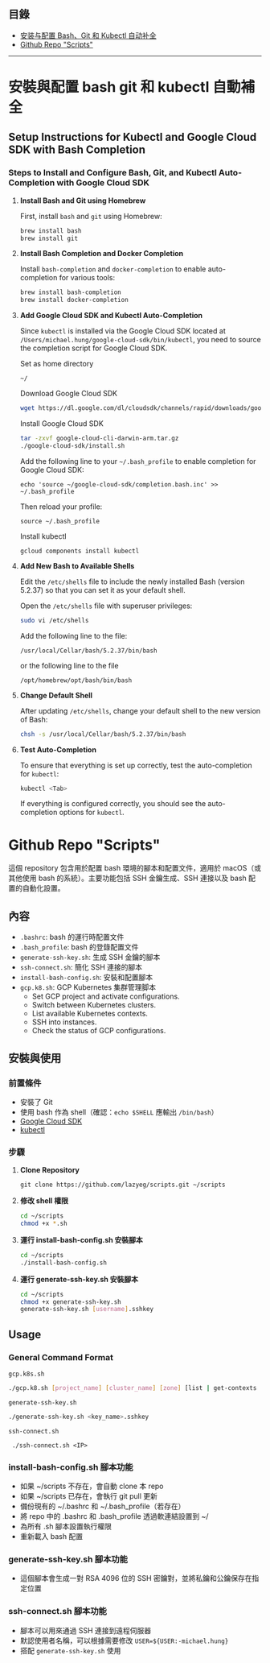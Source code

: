 <!--
 * @Author: error: error: git config user.name & please set dead value or install git && error: git config user.email & please set dead value or install git & please set dead value or install git
 * @Date: 2025-03-18 11:38:28
 * @LastEditors: michael.hung hon0612@gmail.com
 * @LastEditTime: 2025-03-20 13:52:36
 * @FilePath: /gcp/README.md
 * @Description: 这是默认设置,请设置`customMade`, 打开koroFileHeader查看配置 进行设置: https://github.com/OBKoro1/koro1FileHeader/wiki/%E9%85%8D%E7%BD%AE
-->
## 目錄
-  [安装与配置 Bash、Git 和 Kubectl 自动补全](#安裝與配置-bash-git-和-kubectl-自動補全)
-  [Github Repo "Scripts"](#github-repo-scripts)

---
# 安裝與配置 bash git 和 kubectl 自動補全
## Setup Instructions for Kubectl and Google Cloud SDK with Bash Completion

### Steps to Install and Configure Bash, Git, and Kubectl Auto-Completion with Google Cloud SDK

1. **Install Bash and Git using Homebrew**

   First, install `bash` and `git` using Homebrew:

   ```bash
   brew install bash
   brew install git
   ```

2. **Install Bash Completion and Docker Completion**

   Install `bash-completion` and `docker-completion` to enable auto-completion for various tools:

   ```bash
   brew install bash-completion
   brew install docker-completion
   ```

3. **Add Google Cloud SDK and Kubectl Auto-Completion**

   Since `kubectl` is installed via the Google Cloud SDK located at `/Users/michael.hung/google-cloud-sdk/bin/kubectl`, you need to source the completion script for Google Cloud SDK.

   Set as home directory

   ```
   ~/
   ```

   Download Google Cloud SDK

   ```bash
   wget https://dl.google.com/dl/cloudsdk/channels/rapid/downloads/google-cloud-cli-darwin-arm.tar.gz
   ```
   Install Google Cloud SDK

   ```bash
   tar -zxvf google-cloud-cli-darwin-arm.tar.gz 
   ./google-cloud-sdk/install.sh
   ```

   Add the following line to your `~/.bash_profile` to enable completion for Google Cloud SDK:

   ```
   echo 'source ~/google-cloud-sdk/completion.bash.inc' >> ~/.bash_profile
   ```

   Then reload your profile:

   ```
   source ~/.bash_profile
   ```

   Install kubectl

   ```
   gcloud components install kubectl
   ```

4. **Add New Bash to Available Shells**

   Edit the `/etc/shells` file to include the newly installed Bash (version 5.2.37) so that you can set it as your default shell.

   Open the `/etc/shells` file with superuser privileges:

   ```bash
   sudo vi /etc/shells
   ```

   Add the following line to the file:

   ```
   /usr/local/Cellar/bash/5.2.37/bin/bash
   ```

   or the following line to the file

   ```
   /opt/homebrew/opt/bash/bin/bash
   ```

5. **Change Default Shell**

   After updating `/etc/shells`, change your default shell to the new version of Bash:

   ```bash
   chsh -s /usr/local/Cellar/bash/5.2.37/bin/bash
   ```

6. **Test Auto-Completion**

   To ensure that everything is set up correctly, test the auto-completion for `kubectl`:

   ```bash
   kubectl <Tab>
   ```

   If everything is configured correctly, you should see the auto-completion options for `kubectl`.


# Github Repo "Scripts"

這個 repository 包含用於配置 bash 環境的腳本和配置文件，適用於 macOS（或其他使用 bash 的系統）。主要功能包括 SSH 金鑰生成、SSH 連接以及 bash 配置的自動化設置。

## 內容
- `.bashrc`: bash 的運行時配置文件
- `.bash_profile`: bash 的登錄配置文件
- `generate-ssh-key.sh`: 生成 SSH 金鑰的腳本
- `ssh-connect.sh`: 簡化 SSH 連接的腳本
- `install-bash-config.sh`: 安裝和配置腳本
- `gcp.k8.sh`: GCP Kubernetes 集群管理脚本
  - Set GCP project and activate configurations.
  - Switch between Kubernetes clusters.
  - List available Kubernetes contexts.
  - SSH into instances.
  - Check the status of GCP configurations.

## 安裝與使用

### 前置條件
- 安裝了 Git
- 使用 bash 作為 shell（確認：`echo $SHELL` 應輸出 `/bin/bash`）
- [Google Cloud SDK](https://cloud.google.com/sdk/docs/install)
- [kubectl](https://kubernetes.io/docs/tasks/tools/install-kubectl/)

### 步驟
1. **Clone Repository**
   ```
   git clone https://github.com/lazyeg/scripts.git ~/scripts
   ```

2. **修改 shell 權限**

   ```bash
   cd ~/scripts 
   chmod +x *.sh
   ```

3. **運行 install-bash-config.sh 安裝腳本**
   ```bash
   cd ~/scripts
   ./install-bash-config.sh
   ```

4. **運行 generate-ssh-key.sh 安裝腳本**

   ```bash
   cd ~/scripts
   chmod +x generate-ssh-key.sh
   generate-ssh-key.sh [username].sshkey
   ```

## Usage

### General Command Format

`gcp.k8s.sh`

```bash
./gcp.k8.sh [project_name] [cluster_name] [zone] [list | get-contexts | ssh | status]
```
`generate-ssh-key.sh`

```bash
./generate-ssh-key.sh <key_name>.sshkey
```

`ssh-connect.sh`

```
 ./ssh-connect.sh <IP>
```

### install-bash-config.sh 腳本功能

- 如果 ~/scripts 不存在，會自動 clone 本 repo
- 如果 ~/scripts 已存在，會執行 git pull 更新
- 備份現有的 ~/.bashrc 和 ~/.bash_profile（若存在）
- 將 repo 中的 .bashrc 和 .bash_profile 透過軟連結設置到 ~/
- 為所有 .sh 腳本設置執行權限
- 重新載入 bash 配置

### generate-ssh-key.sh 腳本功能
- 這個腳本會生成一對 RSA 4096 位的 SSH 密鑰對，並將私鑰和公鑰保存在指定位置

### ssh-connect.sh 腳本功能

- 腳本可以用來通過 SSH 連接到遠程伺服器
- 默認使用者名稱，可以根據需要修改 `USER=${USER:-michael.hung}`
- 搭配 `generate-ssh-key.sh` 使用


